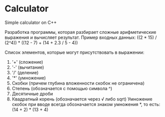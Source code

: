 # Calculator
Simple calculator on C++

Разработка программы, которая разбирает сложные арифметические выражения и вычисляет результат.
Пример входных данных: ((2 * 15) / (2^4)) * ((12 - 7) + (14 + 2.3 / 5 - 4))

Список  элементов, которые могут присутствовать в выражении:
1. '+' (сложение)
2. '-' (вычитание)
3. '/' (деление)
4. '*' (умножение)
5. Скобки (причем глубина вложенности скобок не ограничена)
6. Степень (обозначается с помощью символа ^)
7. Десятичные дроби
8. Квадратный корень (обозначается через √ либо sqrt)
Умножение скобок при вводе всегда обозначается знаком умножения *, то есть: (14 + 2) * (13 + 4)

